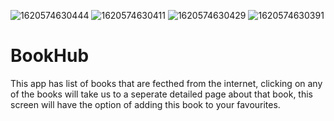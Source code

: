 ![1620574630444](https://user-images.githubusercontent.com/76876709/117578211-eeda3800-b10a-11eb-913d-0f4cdd9612ea.jpg)
![1620574630411](https://user-images.githubusercontent.com/76876709/117578222-f8fc3680-b10a-11eb-9e62-8d2d2f21cbec.jpg)
![1620574630429](https://user-images.githubusercontent.com/76876709/117578234-01ed0800-b10b-11eb-9f74-3a93597a09f7.jpg)
![1620574630391](https://user-images.githubusercontent.com/76876709/117578236-06192580-b10b-11eb-939f-f811ee632912.jpg)
# BookHub
This app has list of books that are fecthed from the internet, clicking on any of the books will take us to a seperate detailed page about that book, 
this screen will have the option of adding this book to your favourites.
